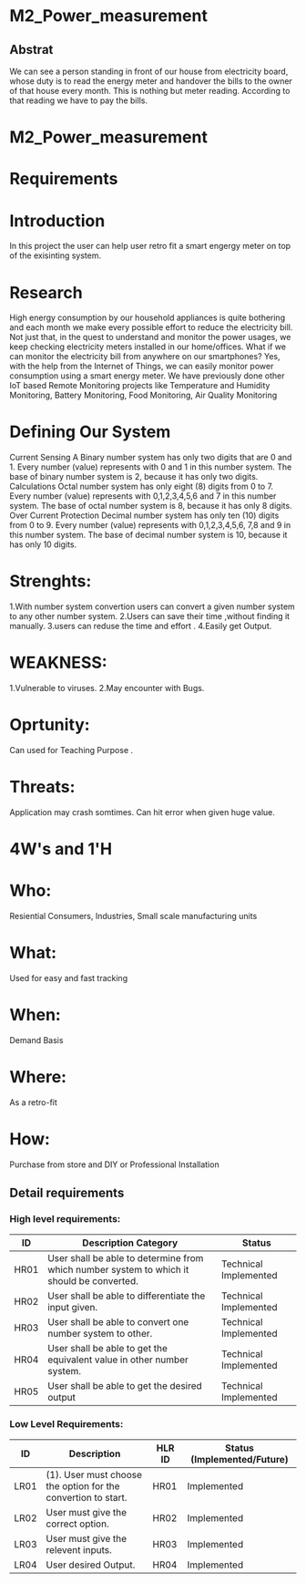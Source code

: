
# M2_Power_measurement

## Abstrat

We can see a person standing in front of our house from electricity board, whose duty is to read the energy meter and handover the bills to the owner of that house every month. This is nothing but meter reading. According to that reading we have to pay the bills.


# M2_Power_measurement

# Requirements
# Introduction
In this project the user can help user retro fit a smart engergy meter on top of the exisinting system.

# Research
High energy consumption by our household appliances is quite bothering and each month we make every possible effort to reduce the electricity bill. Not just that, in the quest to understand and monitor the power usages, we keep checking electricity meters installed in our home/offices. What if we can monitor the electricity bill from anywhere on our smartphones? Yes, with the help from the Internet of Things, we can easily monitor power consumption using a smart energy meter. We have previously done other IoT based Remote Monitoring projects like Temperature and Humidity Monitoring, Battery Monitoring, Food Monitoring, Air Quality Monitoring

# Defining Our System
Current Sensing A Binary number system has only two digits that are 0 and 1. Every number (value) represents with 0 and 1 in this number system. The base of binary number system is 2, because it has only two digits.
Calculations Octal number system has only eight (8) digits from 0 to 7. Every number (value) represents with 0,1,2,3,4,5,6 and 7 in this number system. The base of octal number system is 8, because it has only 8 digits.
Over Current Protection Decimal number system has only ten (10) digits from 0 to 9. Every number (value) represents with 0,1,2,3,4,5,6, 7,8 and 9 in this number system. The base of decimal number system is 10, because it has only 10 digits.

# Strenghts:
1.With number system convertion users can convert a given number system to any other number system. 2.Users can save their time ,without finding it manually. 3.users can reduse the time and effort . 4.Easily get Output.

# WEAKNESS:
1.Vulnerable to viruses. 2.May encounter with Bugs.

# Oprtunity:
Can used for Teaching Purpose
.
# Threats:
Application may crash somtimes.
Can hit error when given huge value.
# 4W's and 1'H
# Who:
Resiential Consumers, Industries, Small scale manufacturing units

# What:
Used for easy and fast tracking

# When:
Demand Basis

# Where:
As a retro-fit

# How:
Purchase from store and DIY or Professional Installation

## Detail requirements
### High level requirements:
| ID |	Description	Category	| Status |
| --- | ------| --- |
| HR01 |	User shall be able to determine from which number system to which it should be converted. |	Technical	Implemented |
| HR02 |	User shall be able to differentiate the input given. |	Technical	Implemented |
| HR03 |	User shall be able to convert one number system to other. |	Technical	Implemented |
| HR04 |	User shall be able to get the equivalent value in other number system. |	Technical	Implemented |
| HR05 |	User shall be able to get the desired output |	Technical	Implemented |

### Low Level Requirements:

| ID |	Description	| HLR ID	| Status (Implemented/Future) |
| --- | ------- | --- | --- |
| LR01 |	(1). User must choose the option for the convertion to start. |	HR01 |	Implemented |
| LR02 |	User must give the correct option. | HR02 |	Implemented |
| LR03 |	User must give the relevent inputs.	| HR03 |	Implemented |
| LR04 |	User desired Output. |	HR04 |	Implemented |

